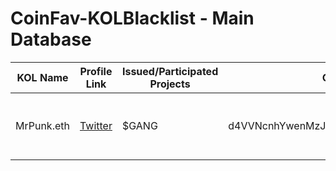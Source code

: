 
# **CoinFav-KOLBlacklist - Main Database**  

| KOL Name     | Profile Link                           | Issued/Participated Projects | Contract Address                               | Time (UTC)              | Scam Amount  | Evidence Link          |
|-------------|--------------------------------------|-----------------------------|-----------------------------------------------|-------------------------|--------------|------------------------|
| MrPunk.eth  | [Twitter](https://x.com/mrpunkdoteth) | $GANG                        | d4VVNcnhYwenMzJJk7QgZsxVbLQSijPSLB8m7gKMGFM  | 9:49 PM · Jan 31, 2025  | ~$30M        | [Evidence](https://xxxx.com) |
